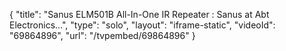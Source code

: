 {
    "title": "Sanus ELM501B All-In-One IR Repeater : Sanus at Abt Electronics...",
    "type": "solo",
    "layout": "iframe-static",
    "videoId": "69864896",
    "url": "\/tvpembed\/69864896"
}